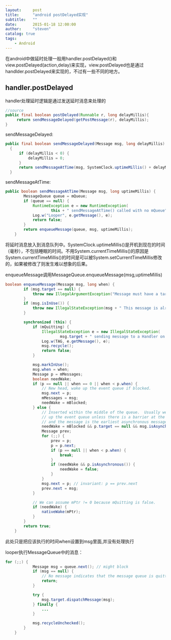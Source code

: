 ```yaml
---
layout:     post
title:      "android postDelayed实现"
subtitle:   ""
date:       2015-01-18 12:00:00
author:     "steven"
catalog: true
tags:
    - Android
---
```


在android中做延时处理一般用handler.postDelayed()和view.postDelayed(action,delay)来实现，view.postDelayed也是通过handlder.postDelayed来实现的，不过有一些不同的地方。

handler.postDelayed
----

handler处理延时逻辑是通过发送延时消息来处理的


```java
//source
public final boolean postDelayed(Runnable r, long delayMillis){
     return sendMessageDelayed(getPostMessage(r), delayMillis);
}
```

sendMessageDelayed:


```java
public final boolean sendMessageDelayed(Message msg, long delayMillis)
  {
      if (delayMillis < 0) {
          delayMillis = 0;
      }
      return sendMessageAtTime(msg, SystemClock.uptimeMillis() + delayMillis);
  }
```

sendMessageAtTime:

```java
public boolean sendMessageAtTime(Message msg, long uptimeMillis) {
        MessageQueue queue = mQueue;
        if (queue == null) {
            RuntimeException e = new RuntimeException(
                    this + " sendMessageAtTime() called with no mQueue");
            Log.w("Looper", e.getMessage(), e);
            return false;
        }
        return enqueueMessage(queue, msg, uptimeMillis);
    }
```
将延时消息放入到消息队列中。SystemClock.uptimeMillis()是开机到现在的时间（毫秒），不包括睡眠的时间。不用System.currentTimeMillis()的原因是System.currentTimeMillis()的时间是可以被System.setCurrentTimeMillis修改的，如果被修改了则发生难以想象的后果。

enqueueMessage调用MessageQueue.enqueueMessage(msg,uptimeMillis)

```java
boolean enqueueMessage(Message msg, long when) {
        if (msg.target == null) {
            throw new IllegalArgumentException("Message must have a target.");
        }
        if (msg.isInUse()) {
            throw new IllegalStateException(msg + " This message is already in use.");
        }

        synchronized (this) {
            if (mQuitting) {
                IllegalStateException e = new IllegalStateException(
                        msg.target + " sending message to a Handler on a dead thread");
                Log.w(TAG, e.getMessage(), e);
                msg.recycle();
                return false;
            }

            msg.markInUse();
            msg.when = when;
            Message p = mMessages;
            boolean needWake;
            if (p == null || when == 0 || when < p.when) {
                // New head, wake up the event queue if blocked.
                msg.next = p;
                mMessages = msg;
                needWake = mBlocked;
            } else {
                // Inserted within the middle of the queue.  Usually we don't have to wake
                // up the event queue unless there is a barrier at the head of the queue
                // and the message is the earliest asynchronous message in the queue.
                needWake = mBlocked && p.target == null && msg.isAsynchronous();
                Message prev;
                for (;;) {
                    prev = p;
                    p = p.next;
                    if (p == null || when < p.when) {
                        break;
                    }
                    if (needWake && p.isAsynchronous()) {
                        needWake = false;
                    }
                }
                msg.next = p; // invariant: p == prev.next
                prev.next = msg;
            }

            // We can assume mPtr != 0 because mQuitting is false.
            if (needWake) {
                nativeWake(mPtr);
            }
        }
        return true;
    }
```
此处只是把应该执行的时间when设置到msg里面,并没有处理执行

looper执行MessageQueue中的消息：
```java
for (;;) {
            Message msg = queue.next(); // might block
            if (msg == null) {
                // No message indicates that the message queue is quitting.
                return;
            }

            try {
                msg.target.dispatchMessage(msg);
            } finally {
                ...
            }

            msg.recycleUnchecked();
        }
    }
```
